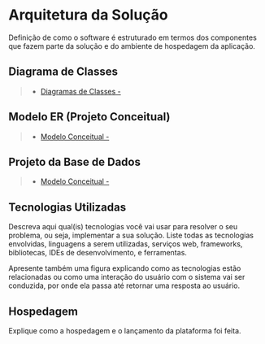 # Arquitetura da Solução

Definição de como o software é estruturado em termos dos componentes que fazem parte da solução e do ambiente de hospedagem da aplicação.

## Diagrama de Classes

> - [Diagramas de Classes - ](https://github.com/ICEI-PUC-Minas-PMV-ADS/pmv-ads-2024-1-e2-proj-int-t1-meu-treino/blob/main/docs/img/Classe_UML.JPG)

## Modelo ER (Projeto Conceitual)

> - [Modelo Conceitual -](https://github.com/ICEI-PUC-Minas-PMV-ADS/pmv-ads-2024-1-e2-proj-int-t1-meu-treino/blob/main/docs/img/Modelo_Conceitual.JPG)

## Projeto da Base de Dados

> - [Modelo Conceitual -](https://github.com/ICEI-PUC-Minas-PMV-ADS/pmv-ads-2024-1-e2-proj-int-t1-meu-treino/blob/main/docs/img/Modelo_ER.JPG)

## Tecnologias Utilizadas

Descreva aqui qual(is) tecnologias você vai usar para resolver o seu problema, ou seja, implementar a sua solução. Liste todas as tecnologias envolvidas, linguagens a serem utilizadas, serviços web, frameworks, bibliotecas, IDEs de desenvolvimento, e ferramentas.

Apresente também uma figura explicando como as tecnologias estão relacionadas ou como uma interação do usuário com o sistema vai ser conduzida, por onde ela passa até retornar uma resposta ao usuário.

## Hospedagem

Explique como a hospedagem e o lançamento da plataforma foi feita.
